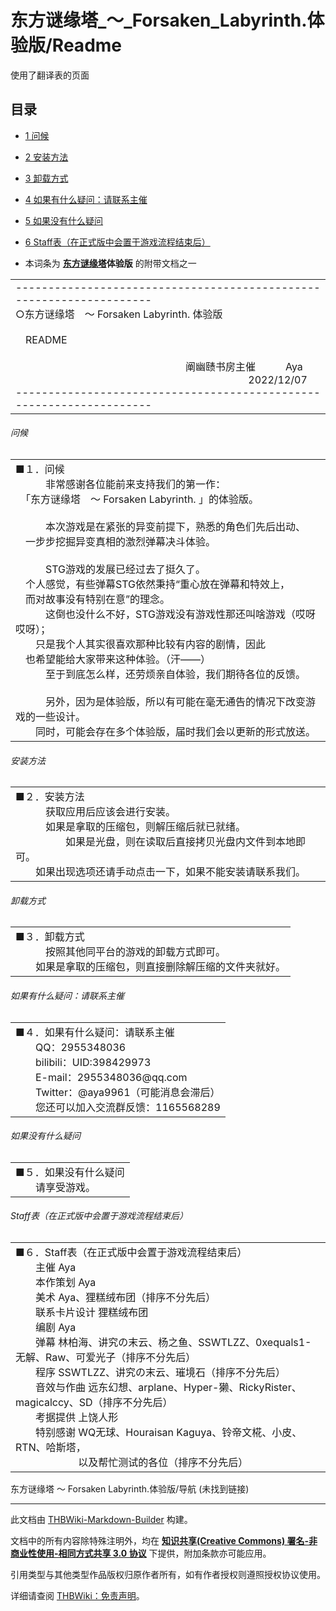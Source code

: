 # 东方谜缘塔_～_Forsaken_Labyrinth.体验版/Readme

<!-- source html: G:\repos\THBWiki-Markdown-Builder\THBWikiMarkdown\Temp\main\4\41\ns0%3A%E4%B8%9C%E6%96%B9%E8%B0%9C%E7%BC%98%E5%A1%94_%EF%BD%9E_Forsaken_Labyrinth%2E%E4%BD%93%E9%AA%8C%E7%89%88%2FReadme.html -->

使用了翻译表的页面

## 目录

- [1 问候](#问候)
- [2 安装方法](#安装方法)
- [3 卸载方式](#卸载方式)
- [4 如果有什么疑问：请联系主催](#如果有什么疑问：请联系主催)
- [5 如果没有什么疑问](#如果没有什么疑问)
- [6 Staff表（在正式版中会置于游戏流程结束后）](#Staff表（在正式版中会置于游戏流程结束后）)




- 本词条为 **[东方谜缘塔](./东方谜缘塔_～_Forsaken_Labyrinth..md)体验版** 的附带文档之一


<table><tbody><tr class="tt-content" id="=-1" data-pos="&#91;&quot;=&quot;,1&#93;"><td class="tt-zh" lang="zh"><div class="poem">&#45;-------------------------------------------------------------------<br>○东方谜缘塔　～ Forsaken Labyrinth. 体验版<br><br>　README<br><br>　　　　　　　　　　　　　　　　　阐幽赜书房主催　　　Aya<br>　　　　　　　　　　　　　　　　　　　　　　　 2022/12/07<br>&#45;-------------------------------------------------------------------</div></td></tr></tbody></table>



###### 问候


<table><tbody><tr class="tt-content" id="=-3" data-pos="&#91;&quot;=&quot;,3&#93;"><td class="tt-zh" lang="zh"><div class="poem">■１．问候<br>　　　非常感谢各位能前来支持我们的第一作：<br>　「东方谜缘塔　～ Forsaken Labyrinth. 」的体验版。<br><br>　　　本次游戏是在紧张的异变前提下，熟悉的角色们先后出动、<br>　一步步挖掘异变真相的激烈弹幕决斗体验。<br><br>　　　STG游戏的发展已经过去了挺久了。<br>　个人感觉，有些弹幕STG依然秉持“重心放在弹幕和特效上，<br>　而对故事没有特别在意”的理念。<br>　　　这倒也没什么不好，STG游戏没有游戏性那还叫啥游戏（哎呀哎呀）；<br>　　只是我个人其实很喜欢那种比较有内容的剧情，因此<br>　也希望能给大家带来这种体验。（汗——）<br>　　　至于到底怎么样，还劳烦亲自体验，我们期待各位的反馈。<br><br>　　　另外，因为是体验版，所以有可能在毫无通告的情况下改变游戏的一些设计。<br>　　同时，可能会存在多个体验版，届时我们会以更新的形式放送。</div></td></tr></tbody></table>



###### 安装方法


<table><tbody><tr class="tt-content" id="=-5" data-pos="&#91;&quot;=&quot;,5&#93;"><td class="tt-zh" lang="zh"><div class="poem">■２．安装方法<br>　　　获取应用后应该会进行安装。<br>　　　如果是拿取的压缩包，则解压缩后就已就绪。<br>　　　　　如果是光盘，则在读取后直接拷贝光盘内文件到本地即可。<br>　　如果出现选项还请手动点击一下，如果不能安装请联系我们。</div></td></tr></tbody></table>



###### 卸载方式


<table><tbody><tr class="tt-content" id="=-7" data-pos="&#91;&quot;=&quot;,7&#93;"><td class="tt-zh" lang="zh"><div class="poem">■３．卸载方式<br>　　　按照其他同平台的游戏的卸载方式即可。<br>　　如果是拿取的压缩包，则直接删除解压缩的文件夹就好。</div></td></tr></tbody></table>



###### 如果有什么疑问：请联系主催


<table><tbody><tr class="tt-content" id="=-9" data-pos="&#91;&quot;=&quot;,9&#93;"><td class="tt-zh" lang="zh"><div class="poem">■４．如果有什么疑问：请联系主催<br>　　QQ：2955348036<br>　　bilibili：UID:398429973<br>　　E-mail：2955348036@qq.com<br>　　Twitter：@aya9961（可能消息会滞后）<br>　　您还可以加入交流群反馈：1165568289</div></td></tr></tbody></table>



###### 如果没有什么疑问


<table><tbody><tr class="tt-content" id="=-11" data-pos="&#91;&quot;=&quot;,11&#93;"><td class="tt-zh" lang="zh"><div class="poem">■５．如果没有什么疑问<br>　　请享受游戏。</div></td></tr></tbody></table>



###### Staff表（在正式版中会置于游戏流程结束后）


<table><tbody><tr class="tt-content" id="=-13" data-pos="&#91;&quot;=&quot;,13&#93;"><td class="tt-zh" lang="zh"><div class="poem">■６．Staff表（在正式版中会置于游戏流程结束后）<br>　　主催 Aya<br>　　本作策划 Aya<br>　　美术 Aya、狸糕绒布团（排序不分先后）<br>　　联系卡片设计 狸糕绒布团<br>　　编剧 Aya<br>　　弹幕 林柏海、讲究の末云、杨之鱼、SSWTLZZ、0xequals1-无解、Raw、可爱光子（排序不分先后）<br>　　程序 SSWTLZZ、讲究の末云、璀境石（排序不分先后）<br>　　音效与作曲 远东幻想、arplane、Hyper-獭、RickyRister、magicalccy、SD（排序不分先后）<br>　　考据提供 上饶人形<br>　　特别感谢 WQ无球、Houraisan Kaguya、铃帝文椛、小皮、RTN、哈斯塔，<br>　　　　　　 以及帮忙测试的各位（排序不分先后）</div></td></tr></tbody></table>


  
东方谜缘塔 ～ Forsaken Labyrinth.体验版/导航 (未找到链接)
  
  
  

  





---

此文档由 [THBWiki-Markdown-Builder](https://github.com/Delsin-Yu/THBWiki-Markdown-Builder) 构建。

文档中的所有内容除特殊注明外，均在 [**知识共享(Creative Commons) 署名-非商业性使用-相同方式共享 3.0 协议**](https://creativecommons.org/licenses/by-sa/3.0/deed.zh-hans) 下提供，附加条款亦可能应用。

引用类型与其他类型作品版权归原作者所有，如有作者授权则遵照授权协议使用。

详细请查阅 [THBWiki：免责声明](https://thbwiki.cc/THBWiki:%E5%85%8D%E8%B4%A3%E5%A3%B0%E6%98%8E)。

